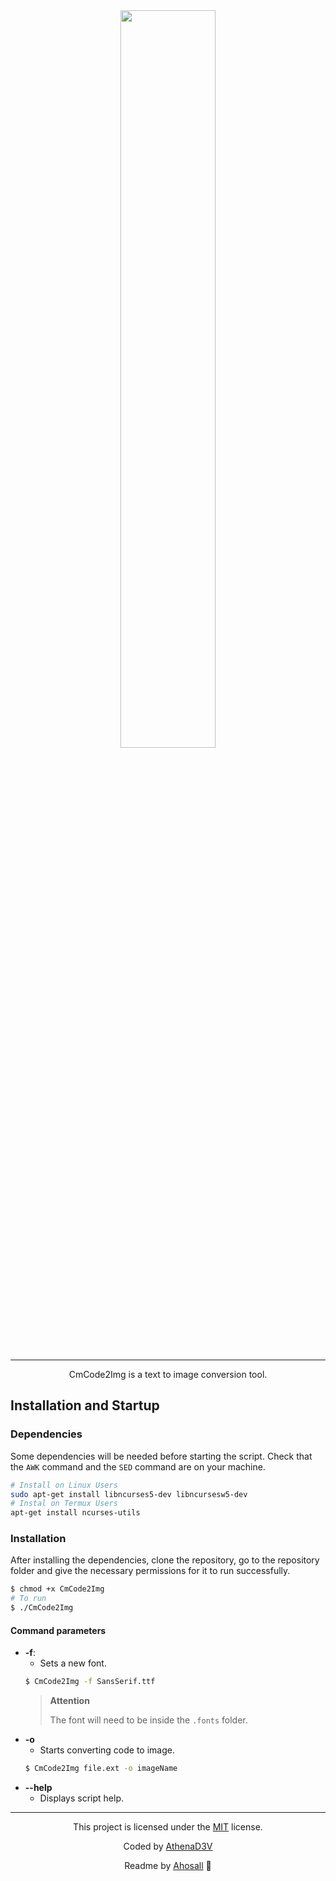 <div align="center">
  <img src="./assets/logo.png" width="55%"/>
  <hr>
  <p>CmCode2Img is a text to image conversion tool.</p>
</div>
<div>
  <h2>Installation and Startup</h2>
  <h3>Dependencies</h3>
  <p>
    Some dependencies will be needed before starting the script. Check that the <code>AWK</code> command and the <code>SED</code> command are on your machine.
  </p>

  ```bash
  # Install on Linux Users
  sudo apt-get install libncurses5-dev libncursesw5-dev
  # Instal on Termux Users
  apt-get install ncurses-utils
  ```

  <h3>Installation</h3>
  <p>
    After installing the dependencies, clone the repository, go to the repository folder and give the necessary permissions for it to run successfully.
  </p>

  ```bash
  $ chmod +x CmCode2Img
  # To run
  $ ./CmCode2Img
  ```
  
  <h4>
    Command parameters
  </h4>
  
  - <b>-f</b>:
    - Sets a new font.
    ```bash
    $ CmCode2Img -f SansSerif.ttf
    ```
    > **Attention**
    > 
    > The font will need to be inside the `.fonts` folder.
  - <b>-o</b> 
    - Starts converting code to image.
    ```bash
    $ CmCode2Img file.ext -o imageName
    ```
  - <b>--help</b>
    - Displays script help.
</div>
<hr>
<div align="center">  
  <p>
    This project is licensed under the <a href="LICENSE">MIT</a> license.
  </p>
  <p>
    Coded by <a href="https://github.com/Ahosall">AthenaD3V</a>
  </p>
  <p>
    Readme by <a href="https://github.com/Ahosall">Ahosall</a> 🤍
  </p>
</div>
